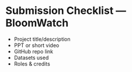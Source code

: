 # Submission Checklist — BloomWatch
- Project title/description
- PPT or short video
- GitHub repo link
- Datasets used
- Roles & credits

